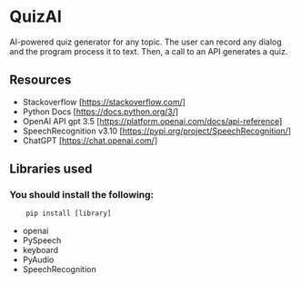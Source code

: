 # QuizAI
AI-powered quiz generator for any topic. The user can record any dialog and the program process it to text. Then, a call to an API generates a quiz.

## Resources
* Stackoverflow [https://stackoverflow.com/]
* Python Docs [https://docs.python.org/3/]
* OpenAI API gpt 3.5 [https://platform.openai.com/docs/api-reference]
* SpeechRecognition v3.10 [https://pypi.org/project/SpeechRecognition/]
* ChatGPT [https://chat.openai.com/]

## Libraries used
### You should install the following:
```python
    pip install [library]
```
* openai
* PySpeech
* keyboard
* PyAudio
* SpeechRecognition
